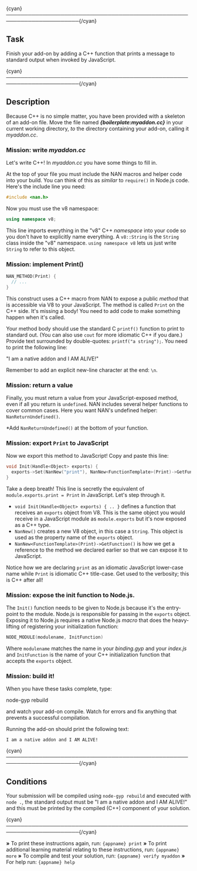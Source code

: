 {cyan}──────────────────────────────────────────────────────────────────────{/cyan}

## Task

Finish your add-on by adding a C++ function that prints a message to standard output when invoked by JavaScript.

{cyan}──────────────────────────────────────────────────────────────────────{/cyan}

## Description

Because C++ is no simple matter, you have been provided with a skeleton of an add-on file. Move the file named ***{boilerplate:myaddon.cc}*** in your current working directory, *to* the directory containing your add-on, calling it *myaddon.cc*.

### Mission: write *myaddon.cc*

Let's write C++! In *myaddon.cc* you have some things to fill in.


At the top of your file you must include the NAN macros and helper code into your build. You can think of this as *similar* to `require()` in Node.js code. Here's the include line you need:


```cpp
#include <nan.h>
```

Now you must use the v8 namespace:

```cpp
using namespace v8;
```

This line imports everything in the "v8" C++ *namespace* into your code so you don't have to explicitly name everything. A `v8::String` is the `String` class inside the "v8" namespace. `using namespace v8` lets us just write `String` to refer to this object.

### Mission: implement Print()

```cpp
NAN_METHOD(Print) {
  // ...
}
```

This construct uses a C++ macro from NAN to expose a public *method* that is accessible via V8 to your JavaScript. The method is called `Print` on the C++ side. It's missing a body! You need to add code to make something happen when it's called.

Your method body should use the standard C `printf()` function to print to standard out. (You can also use `cout` for more idiomatic C++ if you dare.) Provide text surrounded by double-quotes: `printf("a string");`. You need to print the following line:

  "I am a native addon and I AM ALIVE!"

Remember to add an explicit new-line character at the end: `\n`.

### Mission: return a value

Finally, you must return a value from your JavaScript-exposed method, even if all you return is `undefined`. NAN includes several helper functions to cover common cases. Here you want NAN's undefined helper: `NanReturnUndefined()`.


*Add `NanReturnUndefined()` at the bottom of your function.


### Mission: export `Print` to JavaScript

Now we export this method to JavaScript! Copy and paste this line:

```cpp
void Init(Handle<Object> exports) {
  exports->Set(NanNew("print"), NanNew<FunctionTemplate>(Print)->GetFunction());
}
```

Take a deep breath! This line is secretly the equivalent of `module.exports.print = Print` in JavaScript. Let's step through it.


* `void Init(Handle<Object> exports) { .. }` defines a function that receives an `exports` object from V8. This is the same object you would receive in a JavaScript module as `module.exports` but it's now exposed as a C++ type.
* `NanNew()` creates a new V8 object, in this case a `String`. This object is used as the property name of the `exports` object.
* `NanNew<FunctionTemplate>(Print)->GetFunction()` is how we get a reference to the method we declared earlier so that we can expose it to JavaScript.


Notice how we are declaring `print` as an idiomatic JavaScript lower-case name while `Print` is idiomatic C++ title-case. Get used to the verbosity; this is C++ after all!

### Mission: expose the init function to Node.js.

The `Init()` function needs to be given to Node.js because it's the entry-point to the module. Node.js is responsible for passing in the `exports` object. Exposing it to Node.js requires a native Node.js *macro* that does the heavy-lifting of registering your initialization function:

```c++
NODE_MODULE(modulename, InitFunction)
```

Where `modulename` matches the name in your *binding.gyp* and your *index.js* and `InitFunction` is the name of your C++ initialization function that accepts the `exports` object.

### Mission: build it!

When you have these tasks complete, type:

  node-gyp rebuild

and watch your add-on compile. Watch for errors and fix anything that prevents a successful compilation.

Running the add-on should print the following text:

```
I am a native addon and I AM ALIVE!
```

{cyan}──────────────────────────────────────────────────────────────────────{/cyan}

## Conditions

Your submission will be compiled using `node-gyp rebuild` and executed with `node .`, the standard output must be "I am a native addon and I AM ALIVE!" and this must be printed by the compiled (C++) component of your solution.

{cyan}──────────────────────────────────────────────────────────────────────{/cyan}

 __»__ To print these instructions again, run: `{appname} print`
 __»__ To print additional learning material relating to these instructions, run: `{appname} more`
 __»__ To compile and test your solution, run: `{appname} verify myaddon`
 __»__ For help run: `{appname} help`
